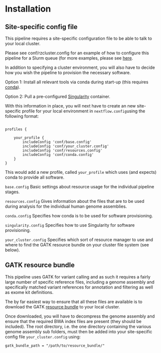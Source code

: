 # Installation

## Site-specific config file

This pipeline requires a site-specific configuration file to be able to talk to your local cluster. 

Please see conf/rzcluster.config for an example of how to configure this pipeline for a Slurm queue (for more examples, please see [here](https://www.nextflow.io/docs/latest/executor.html).

In addition to specifying a cluster environment, you will also have to decide how you wish the pipeline to provision the necessary software.

Option 1: Install all relevant tools via conda during start-up (this requires [conda](https://anaconda.org/)). 

Option 2: Pull a pre-configured [Singularity](https://github.com/sylabs/singularity) container. 


With this information in place, you will next have to create an new site-specific profile for your local environment in `nextflow.config`using the following format:

```

profiles {
	
	your_profile {
		includeConfig 'conf/base.config'
		includeConfig 'conf/your_cluster.config'
		includeConfig 'conf/resources.config'
		includeConfig 'conf/conda.config'
	}
}

```

This would add a new profile, called `your_profile` which uses (and expects) conda to provide all software. 

`base.config` Basic settings about resource usage for the individual pipeline stages. 

`resources.config` Gives information about the files that are to be used during analysis for the individual human genome assemblies. 

`conda.config` Specifies how conda is to be used for software provisioning. 

`singularity.config` Specifies how to use Singularity for software provisioning.

`your_cluster.config` Specifies which sort of resource manager to use and where to find the GATK resource bundle on your cluster file system (see below).

## GATK resource bundle

This pipeline uses GATK for variant calling and as such it requires a fairly large number of specific reference files, including a genome assembly and specifically matched variant references for annotation and filtering as well as exome kit definitions. 

The by far easiest way to ensure that all these files are available is to download the GATK [resource bundle](https://software.broadinstitute.org/gatk/download/bundle) to your local cluster.

Once downloaded, you will have to decompress the genome assembly and ensure that the required BWA index files are present (they should be included). The root directory, i.e. the one directory containing the various genome assembly sub folders, must then be added into your site-specific config file `your_cluster.config` using:

`gatk_bundle_path = "/path/to/resource_bundle/" `

